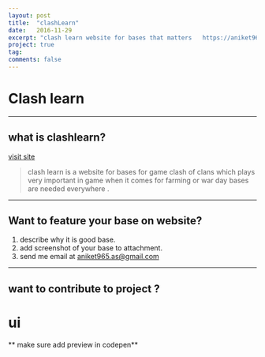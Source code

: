 ```yaml
---
layout: post
title:  "clashLearn"
date:   2016-11-29
excerpt: "clash learn website for bases that matters   https://aniket965.github.io/clashLearn/"
project: true
tag:
comments: false
---
```

# Clash learn

----
## what is clashlearn?
 [visit site](https://aniket965.github.io/clashLearn/)

> clash learn is a website for bases for game clash of clans which plays very important in game when it comes for farming or war day bases are needed everywhere .

----
## Want to feature your base on website?
1. describe why it is good base.
2. add screenshot of your base to attachment.
3. send me email at aniket965.as@gmail.com

----
## want to contribute to project ?
# ui

** make sure add preview in codepen**


